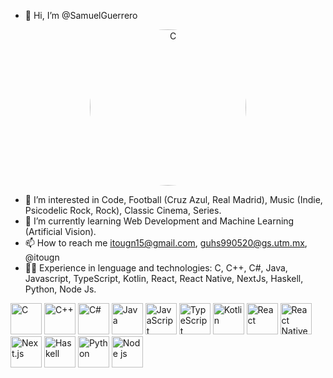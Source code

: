 - 👋 Hi, I’m @SamuelGuerrero
<p align="center">
  <img src="https://github.com/SamuelGuerrero/SamuelGuerrero/assets/107590310/bb620329-4b1a-480a-9aef-54bb7c5cbca1" alt="C" width="250" style="border-radius: 50%;"/>
</p>


- 👀 I’m interested in Code, Football (Cruz Azul, Real Madrid), Music (Indie, Psicodelic Rock, Rock), Classic Cinema, Series.
- 🌱 I’m currently learning Web Development and Machine Learning (Artificial Vision).
- 📫 How to reach me itougn15@gmail.com, guhs990520@gs.utm.mx, @itougn
- 💪🏻 Experience in lenguage and technologies: C, C++, C#, Java, Javascript, TypeScript, Kotlin, React, React Native, NextJs, Haskell, Python, Node Js.


<img src="https://github.com/SamuelGuerrero/SamuelGuerrero/assets/107590310/50a522c9-582c-402f-8c0f-f73b2b09834e" alt="C" width="50"/>
<img src="https://github.com/SamuelGuerrero/SamuelGuerrero/assets/107590310/3619cb5e-c52c-4997-bcc0-82dcc5ab0dae" alt="C++" width="50" />
<img src="https://github.com/SamuelGuerrero/SamuelGuerrero/assets/107590310/f594f334-fa7d-42af-80c7-c1ea72f6eee8" alt="C#" width="50" />
<img src="https://github.com/SamuelGuerrero/SamuelGuerrero/assets/107590310/badc51c4-4d5c-425f-ae03-234146ec379a" alt="Java" width="50" />
<img src="https://github.com/SamuelGuerrero/SamuelGuerrero/assets/107590310/6972d537-b62b-4290-9c8b-5b817dba51b6" alt="JavaScript" width="50" />
<img src="https://github.com/SamuelGuerrero/SamuelGuerrero/assets/107590310/e5d252c3-9bd0-405f-b464-ff018f8763df" alt="TypeScript" width="50" />
<img src="https://github.com/SamuelGuerrero/SamuelGuerrero/assets/107590310/09a2748b-d14c-4f87-9cf6-73494b238a39" alt="Kotlin" width="50" />
<img src="https://github.com/SamuelGuerrero/SamuelGuerrero/assets/107590310/0aa1e290-155a-4c7a-a0e3-37694b7068cf" alt="React" width="50" />
<img src="https://github.com/SamuelGuerrero/SamuelGuerrero/assets/107590310/cfaa8822-fb8f-4eb9-9b8c-8fd1d5ede767" alt="React Native" width="50" />
<img src="https://github.com/SamuelGuerrero/SamuelGuerrero/assets/107590310/6612f789-247f-45a5-8cff-132e886f58e2" alt="Next.js" width="50" />
<img src="https://github.com/SamuelGuerrero/SamuelGuerrero/assets/107590310/85057606-672e-4c85-b247-40b33c313450" alt="Haskell" width="50" />
<img src="https://github.com/SamuelGuerrero/SamuelGuerrero/assets/107590310/5b58baf3-b99d-4bdc-a62a-2d755f52fbec" alt="Python" width="50" />
<img src="https://github.com/SamuelGuerrero/SamuelGuerrero/assets/107590310/87fbb0e0-f214-49f8-a2aa-2eabeefa8df6" alt="Node js" width="50" />
